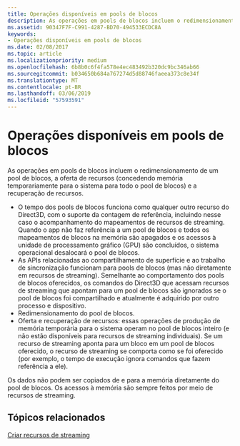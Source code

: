 ```yaml
---
title: Operações disponíveis em pools de blocos
description: As operações em pools de blocos incluem o redimensionamento de um pool de blocos, a oferta de recursos (concedendo memória temporariamente para o sistema para todo o pool de blocos) e a recuperação de recursos.
ms.assetid: 90347F7F-C991-4287-BD70-494533ECDC8A
keywords:
- Operações disponíveis em pools de blocos
ms.date: 02/08/2017
ms.topic: article
ms.localizationpriority: medium
ms.openlocfilehash: 6b8b0c6f4fa578e4ec483492b320dc9bc346ab66
ms.sourcegitcommit: b034650b684a767274d5d88746faeea373c8e34f
ms.translationtype: MT
ms.contentlocale: pt-BR
ms.lasthandoff: 03/06/2019
ms.locfileid: "57593591"
---
```

# <a name="operations-available-on-tile-pools"></a>Operações disponíveis em pools de blocos


As operações em pools de blocos incluem o redimensionamento de um pool de blocos, a oferta de recursos (concedendo memória temporariamente para o sistema para todo o pool de blocos) e a recuperação de recursos.

-   O tempo dos pools de blocos funciona como qualquer outro recurso do Direct3D, com o suporte da contagem de referência, incluindo nesse caso o acompanhamento do mapeamentos de recursos de streaming. Quando o app não faz referência a um pool de blocos e todos os mapeamentos de blocos na memória são apagados e os acessos à unidade de processamento gráfico (GPU) são concluídos, o sistema operacional desalocará o pool de blocos.
-   As APIs relacionadas ao compartilhamento de superfície e ao trabalho de sincronização funcionam para pools de blocos (mas não diretamente em recursos de streaming). Semelhante ao comportamento dos pools de blocos oferecidos, os comandos do Direct3D que acessam recursos de streaming que apontam para um pool de blocos são ignorados se o pool de blocos foi compartilhado e atualmente é adquirido por outro processo e dispositivo.
-   Redimensionamento do pool de blocos.
-   Oferta e recuperação de recursos: essas operações de produção de memória temporária para o sistema operam no pool de blocos inteiro (e não estão disponíveis para recursos de streaming individuais). Se um recurso de streaming aponta para um bloco em um pool de blocos oferecido, o recurso de streaming se comporta como se foi oferecido (por exemplo, o tempo de execução ignora comandos que fazem referência a ele).

Os dados não podem ser copiados de e para a memória diretamente do pool de blocos. Os acessos à memória são sempre feitos por meio de recursos de streaming.

## <a name="span-idrelated-topicsspanrelated-topics"></a><span id="related-topics"></span>Tópicos relacionados


[Criar recursos de streaming](creating-streaming-resources.md)

 

 




